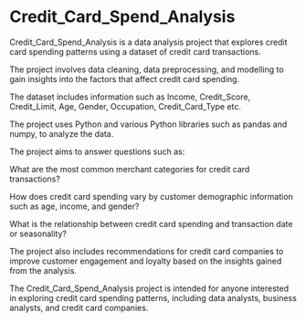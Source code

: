 # Credit_Card_Spend_Analysis

Credit_Card_Spend_Analysis is a data analysis project that explores credit card spending patterns using a dataset of credit card transactions. 

The project involves data cleaning, data preprocessing, and modelling to gain insights into the factors that affect credit card spending.

The dataset includes information such as Income, Credit_Score, Credit_Limit, Age, Gender, Occupation, Credit_Card_Type etc.

The project uses Python and various Python libraries such as pandas and numpy, to analyze the data.

The project aims to answer questions such as:

What are the most common merchant categories for credit card transactions?

How does credit card spending vary by customer demographic information such as age, income, and gender?

What is the relationship between credit card spending and transaction date or seasonality?

The project also includes recommendations for credit card companies to improve customer engagement and loyalty based on the insights gained from the analysis.

The Credit_Card_Spend_Analysis project is intended for anyone interested in exploring credit card spending patterns, including data analysts, business analysts, and credit card companies.
